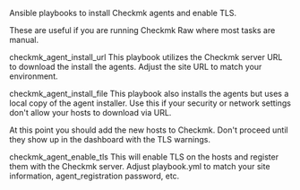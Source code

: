 Ansible playbooks to install Checkmk agents and enable TLS.

These are useful if you are running Checkmk Raw where most tasks are manual.

checkmk_agent_install_url
This playbook utilizes the Checkmk server URL to download the install the agents. Adjust the site URL to match your environment.

checkmk_agent_install_file
This playbook also installs the agents but uses a local copy of the agent installer.
Use this if your security or network settings don't allow your hosts to download via URL.


At this point you should add the new hosts to Checkmk.  Don't proceed until they show up in the dashboard with the TLS warnings.

checkmk_agent_enable_tls
This will enable TLS on the hosts and register them with the Checkmk server. Adjust playbook.yml to match your site information, agent_registration password, etc.
